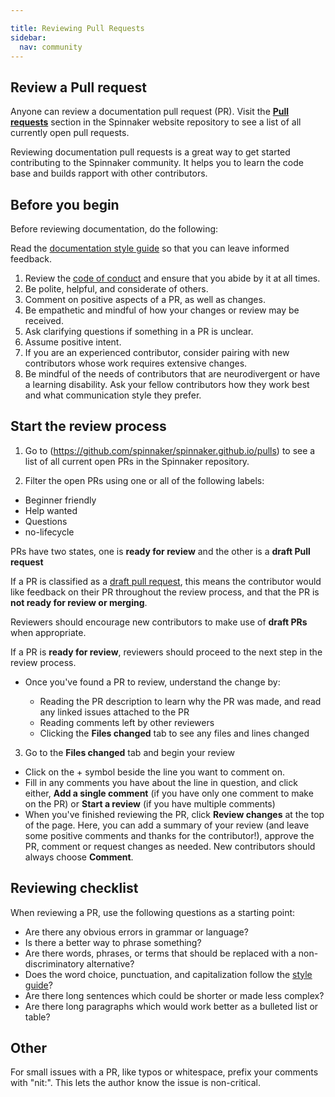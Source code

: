 ```yaml
---

title: Reviewing Pull Requests
sidebar:
  nav: community
---
```


## Review a Pull request

Anyone can review a documentation pull request (PR). Visit the [**Pull requests**](https://github.com/spinnaker/spinnaker.github.io/pulls) section in the Spinnaker website repository to see a list of all currently open pull requests.

Reviewing documentation pull requests is a great way to get started contributing to the Spinnaker community. It helps you to learn the code base and builds rapport with other contributors.

## Before you begin

Before reviewing documentation, do the following:

Read the [documentation style guide](/community/contributing/docs/docs-style-guide/) so that you can leave informed feedback.

1. Review the [code of conduct](https://github.com/spinnaker/spinnaker.github.io/blob/master/community/contributing/code-of-conduct.md) and ensure that you abide by it at all times.
2. Be polite, helpful, and considerate of others.
3. Comment on positive aspects of a PR, as well as changes.
4. Be empathetic and mindful of how your changes or review may be received.
5. Ask clarifying questions if something in a PR is unclear.
6. Assume positive intent.
7. If you are an experienced contributor, consider pairing with new contributors whose work requires extensive changes.
8. Be mindful of the needs of contributors that are neurodivergent or have a learning disability. Ask your fellow contributors how they work best and what communication style they prefer.

## Start the review process

1. Go to (<https://github.com/spinnaker/spinnaker.github.io/pulls>) to see a list of all current open PRs in the Spinnaker repository.

2. Filter the open PRs using one or all of the following labels:

  - Beginner friendly
  - Help wanted
  - Questions
  - no-lifecycle

  PRs have two states, one is **ready for review** and the other is a **draft Pull request**

  If a PR is classified as a [draft pull request](https://github.blog/2019-02-14-introducing-draft-pull-requests/), this means the contributor would like feedback on their PR throughout the review process, and that the PR is **not ready for review or merging**.

  Reviewers should encourage new contributors to make use of **draft PRs** when appropriate.

  If a PR is **ready for review**, reviewers should proceed to the next step in the review process.

  - Once you've found a PR to review, understand the change by:

    - Reading the PR description to learn why the PR was made, and read any linked issues attached to the PR
    - Reading comments left by other reviewers
    - Clicking the **Files changed** tab to see any files and lines changed

3. Go to the **Files changed** tab and begin your review

  - Click on the + symbol beside the line you want to comment on.
  - Fill in any comments you have about the line in question, and click either, **Add a single comment** (if you have only one comment to make on the PR) or **Start a review** (if you have multiple comments)
  - When you've finished reviewing the PR, click **Review changes** at the top of the page. Here, you can add a summary of your review (and leave some positive comments and thanks for the contributor!), approve the PR, comment or request changes as needed. New contributors should always choose **Comment**.

## Reviewing checklist

When reviewing a PR, use the following questions as a starting point:

- Are there any obvious errors in grammar or language?
- Is there a better way to phrase something?
- Are there words, phrases, or terms that should be replaced with a non-discriminatory alternative?
- Does the word choice, punctuation, and capitalization follow the [style guide](/community/contributing/docs/docs-style-guide/)?
- Are there long sentences which could be shorter or made less complex?
- Are there long paragraphs which would work better as a bulleted list or table?

## Other

For small issues with a PR, like typos or whitespace, prefix your comments with "nit:". This lets the author know the issue is non-critical.
